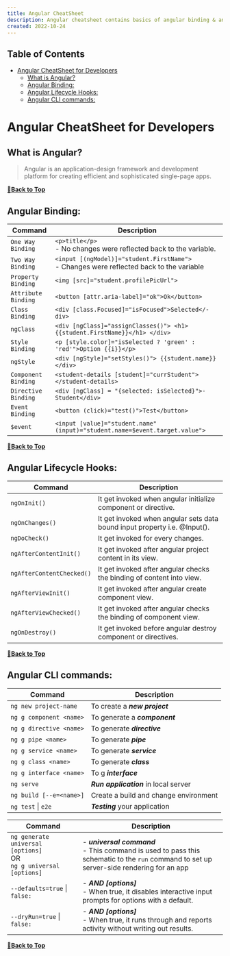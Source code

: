 ```yaml
---
title: Angular CheatSheet
description: Angular cheatsheet contains basics of angular binding & angular CLI.
created: 2022-10-24
---
```


## Table of Contents

- [Angular CheatSheet for Developers](#angular-cheatsheet-for-developers)
	- [What is Angular?](#what-is-angular)
	- [Angular Binding:](#angular-binding)
	- [Angular Lifecycle Hooks:](#angular-lifecycle-hooks)
	- [Angular CLI commands:](#angular-cli-commands)

# Angular CheatSheet for Developers

## What is Angular?

> Angular is an application-design framework and development platform for creating efficient and sophisticated single-page apps.

**[🔼Back to Top](#table-of-contents)**

## Angular Binding:

| Command | Description |
| ------- | ----------- |
| `One Way Binding` | `<p>title</p>` <br /> - No changes were reflected back to the variable. |
| `Two Way Binding` | `<input [(ngMo­del­)]=­"­student.F­ir­stN­ame­">` <br /> - Changes were reflected back to the variable |
| `Property Binding` | `<img [src]=­"­student.profilePicUrl">` |
| `Attribute Binding` | `<button [attr.a­ri­a-l­abe­l]=­"­ok">­Ok<­/bu­tto­n>` |
| `Class Binding` | `<div [class.Focused]="isFocused">S­ele­cte­d</­div>` |
| `ngClass` | `<div [ngClass]="assignClasses()"> <h1>{{student.FirstName}}</h1> </div>` |
| `Style Binding` | `<p [style.co­lor­]="i­sSe­lected ? 'green' : 'red'">Option {{i}}</p>` |
| `ngStyle` | `<div [ngStyle]="setStyles()"> {{student.name}} </div>` |
| `Component Binding` | `<student-details [student]="currStudent"></student-details>` |
| `Directive Binding` | `<div [ngClass] = "­{se­lected: isSele­cte­d}">­Student<­/di­v>` |
| `Event Binding` | `<button (click­)="test()">­Test</­but­ton>` |
| `$event` | `<input [value]="student.name" (input)="student.name=$event.target.value">` |

**[🔼Back to Top](#table-of-contents)**

## Angular Lifecycle Hooks:

| Command | Description |
| ------- | ----------- |
| `ngOnInit()` | It get invoked when angular initialize component or directive. |
| `ngOnChanges()` | It get invoked when angular sets data bound input property i.e. @Input(). |
| `ngDoCheck()` | It get invoked for every changes. |
| `ngAfterContentInit()` | It get invoked after angular project content in its view. |
| `ngAfterContentChecked()` | It get invoked after angular checks the binding of content into view. |
| `ngAfterViewInit()` | It get invoked after angular create component view. |
| `ngAfterViewChecked()` | It get invoked after angular checks the binding of component view. |
| `ngOnDestroy()` | It get invoked before angular destroy component or directives. |

**[🔼Back to Top](#table-of-contents)**

## Angular CLI commands:

| Command | Description |
| ------- | ----------- |
| `ng new project-name` | To create a ***new project*** |
| `ng g component <name>` | To generate a ***component*** |
| `ng g directive <name>` | To generate ***directive*** |
| `ng g pipe <name>` | To generate ***pipe*** |
| `ng g service <name>` | To generate ***service*** |
| `ng g class <name>` | To generate ***class*** |
| `ng g interface <name>` | To g ***interface*** |
| `ng serve` | ***Run application*** in local server |
| `ng build [--e=<name>]` | Create a build and change environment |
| `ng test` &#124; `e2e` | ***Testing*** your application |


| Command | Description |
| ------- | ----------- |
| `ng generate universal [options]` <br /> OR <br /> `ng g universal [options]` | - ***universal command*** <br /> - This command is used to pass this schematic to the `run` command to set up server-side rendering for an app |
| `--defaults=true` &#124; `false:` | - ***AND [options]*** <br /> - When true, it disables interactive input prompts for options with a default. |
| `--dryRun=true` &#124; `false:` | - ***AND [options]*** <br /> - When true, it runs through and reports activity without writing out results.|

**[🔼Back to Top](#table-of-contents)**
